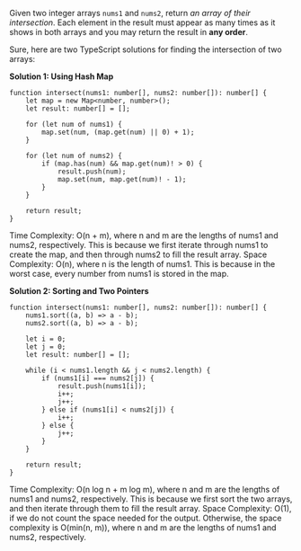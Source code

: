 Given two integer arrays `nums1` and `nums2`, return *an array of their intersection*. Each element in the result must appear as many times as it shows in both arrays and you may return the result in **any order**.

Sure, here are two TypeScript solutions for finding the intersection of two arrays:

**Solution 1: Using Hash Map**

```tsx
function intersect(nums1: number[], nums2: number[]): number[] {
    let map = new Map<number, number>();
    let result: number[] = [];

    for (let num of nums1) {
        map.set(num, (map.get(num) || 0) + 1);
    }

    for (let num of nums2) {
        if (map.has(num) && map.get(num)! > 0) {
            result.push(num);
            map.set(num, map.get(num)! - 1);
        }
    }

    return result;
}

```

Time Complexity: O(n + m), where n and m are the lengths of nums1 and nums2, respectively. This is because we first iterate through nums1 to create the map, and then through nums2 to fill the result array.
Space Complexity: O(n), where n is the length of nums1. This is because in the worst case, every number from nums1 is stored in the map.

**Solution 2: Sorting and Two Pointers**

```tsx
function intersect(nums1: number[], nums2: number[]): number[] {
    nums1.sort((a, b) => a - b);
    nums2.sort((a, b) => a - b);

    let i = 0;
    let j = 0;
    let result: number[] = [];

    while (i < nums1.length && j < nums2.length) {
        if (nums1[i] === nums2[j]) {
            result.push(nums1[i]);
            i++;
            j++;
        } else if (nums1[i] < nums2[j]) {
            i++;
        } else {
            j++;
        }
    }

    return result;
}

```

Time Complexity: O(n log n + m log m), where n and m are the lengths of nums1 and nums2, respectively. This is because we first sort the two arrays, and then iterate through them to fill the result array.
Space Complexity: O(1), if we do not count the space needed for the output. Otherwise, the space complexity is O(min(n, m)), where n and m are the lengths of nums1 and nums2, respectively.